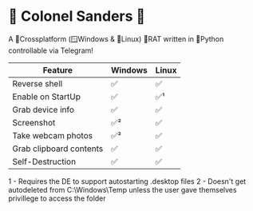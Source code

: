 # 🐔 Colonel Sanders 🐔
A 🔄Crossplatform (🪟Windows & 🐧Linux) 🐀RAT written in 🐍Python controllable via Telegram!



| Feature | Windows | Linux |
|---------|---------|-------|
| Reverse shell | ✅ | ✅ |
| Enable on StartUp | ✅ | ✅¹ |
| Grab device info | ✅ | ✅
| Screenshot | ✅² | ✅ |
| Take webcam photos | ✅² | ✅ |
| Grab clipboard contents | ✅ | ✅ |
| Self-Destruction | ✅ | ✅ |


1 - Requires the DE to support autostarting .desktop files
2 - Doesn't get autodeleted from C:\Windows\Temp unless the user gave themselves privillege to access the folder

